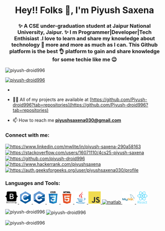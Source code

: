 <h1 align="center">Hey!! Folks 👋, I'm Piyush Saxena</h1>
<h3 align="center">✨ A CSE under-graduation student at Jaipur National University, Jaipur. ✨ I m Programmer|Developer|Tech Enthisiast .I love to learn and share my knowledge about technology 🤖 more and more as much as I can. This Github platform is the best 👌 platform to gain and share knowledge for some techie like me 😉</h3>

<p align="left"> <img src="https://komarev.com/ghpvc/?username=piyush-droid996&label=Profile%20views&color=0e75b6&style=flat" alt="piyush-droid996" /> </p>

<p align="left"> <a href="https://github.com/ryo-ma/github-profile-trophy"><img src="https://github-profile-trophy.vercel.app/?username=piyush-droid996" alt="piyush-droid996" /></a> </p>

- 

- 👨‍💻 All of my projects are available at [https://github.com/Piyush-droid996?tab=repositories](https://github.com/Piyush-droid996?tab=repositories)

- 📫 How to reach me **piyushsaxena030@gmail.com**

<h3 align="left">Connect with me:</h3>
<p align="left">
<a href="https://linkedin.com/in/https://www.linkedin.com/mwlite/in/piyush-saxena-290a58163" target="blank"><img align="center" src="https://raw.githubusercontent.com/rahuldkjain/github-profile-readme-generator/master/src/images/icons/Social/linked-in-alt.svg" alt="https://www.linkedin.com/mwlite/in/piyush-saxena-290a58163" height="30" width="40" /></a>
<a href="https://stackoverflow.com/users/https://stackoverflow.com/users/16071110/4cs25-piyush-saxena" target="blank"><img align="center" src="https://raw.githubusercontent.com/rahuldkjain/github-profile-readme-generator/master/src/images/icons/Social/stack-overflow.svg" alt="https://stackoverflow.com/users/16071110/4cs25-piyush-saxena" height="30" width="40" /></a>
<a href="https://instagram.com/https://github.com/piyush-droid996" target="blank"><img align="center" src="https://raw.githubusercontent.com/rahuldkjain/github-profile-readme-generator/master/src/images/icons/Social/instagram.svg" alt="https://github.com/piyush-droid996" height="30" width="40" /></a>
<a href="https://www.hackerrank.com/https://www.hackerrank.com/piyushsaxena" target="blank"><img align="center" src="https://raw.githubusercontent.com/rahuldkjain/github-profile-readme-generator/master/src/images/icons/Social/hackerrank.svg" alt="https://www.hackerrank.com/piyushsaxena" height="30" width="40" /></a>
<a href="https://auth.geeksforgeeks.org/user/https://auth.geeksforgeeks.org/user/piyushsaxena030/profile" target="blank"><img align="center" src="https://raw.githubusercontent.com/rahuldkjain/github-profile-readme-generator/master/src/images/icons/Social/geeks-for-geeks.svg" alt="https://auth.geeksforgeeks.org/user/piyushsaxena030/profile" height="30" width="40" /></a>
</p>

<h3 align="left">Languages and Tools:</h3>
<p align="left"> <a href="https://getbootstrap.com" target="_blank" rel="noreferrer"> <img src="https://raw.githubusercontent.com/devicons/devicon/master/icons/bootstrap/bootstrap-plain-wordmark.svg" alt="bootstrap" width="40" height="40"/> </a> <a href="https://www.cprogramming.com/" target="_blank" rel="noreferrer"> <img src="https://raw.githubusercontent.com/devicons/devicon/master/icons/c/c-original.svg" alt="c" width="40" height="40"/> </a> <a href="https://www.w3schools.com/cpp/" target="_blank" rel="noreferrer"> <img src="https://raw.githubusercontent.com/devicons/devicon/master/icons/cplusplus/cplusplus-original.svg" alt="cplusplus" width="40" height="40"/> </a> <a href="https://www.w3schools.com/css/" target="_blank" rel="noreferrer"> <img src="https://raw.githubusercontent.com/devicons/devicon/master/icons/css3/css3-original-wordmark.svg" alt="css3" width="40" height="40"/> </a> <a href="https://www.w3.org/html/" target="_blank" rel="noreferrer"> <img src="https://raw.githubusercontent.com/devicons/devicon/master/icons/html5/html5-original-wordmark.svg" alt="html5" width="40" height="40"/> </a> <a href="https://www.java.com" target="_blank" rel="noreferrer"> <img src="https://raw.githubusercontent.com/devicons/devicon/master/icons/java/java-original.svg" alt="java" width="40" height="40"/> </a> <a href="https://developer.mozilla.org/en-US/docs/Web/JavaScript" target="_blank" rel="noreferrer"> <img src="https://raw.githubusercontent.com/devicons/devicon/master/icons/javascript/javascript-original.svg" alt="javascript" width="40" height="40"/> </a> <a href="https://www.mathworks.com/" target="_blank" rel="noreferrer"> <img src="https://upload.wikimedia.org/wikipedia/commons/2/21/Matlab_Logo.png" alt="matlab" width="40" height="40"/> </a> <a href="https://www.mysql.com/" target="_blank" rel="noreferrer"> <img src="https://raw.githubusercontent.com/devicons/devicon/master/icons/mysql/mysql-original-wordmark.svg" alt="mysql" width="40" height="40"/> </a> <a href="https://reactjs.org/" target="_blank" rel="noreferrer"> <img src="https://raw.githubusercontent.com/devicons/devicon/master/icons/react/react-original-wordmark.svg" alt="react" width="40" height="40"/> </a> </p>

<p><img align="left" src="https://github-readme-stats.vercel.app/api/top-langs?username=piyush-droid996&show_icons=true&locale=en&layout=compact" alt="piyush-droid996" /></p>

<p>&nbsp;<img align="center" src="https://github-readme-stats.vercel.app/api?username=piyush-droid996&show_icons=true&locale=en" alt="piyush-droid996" /></p>

<p><img align="center" src="https://github-readme-streak-stats.herokuapp.com/?user=piyush-droid996&" alt="piyush-droid996" /></p>
